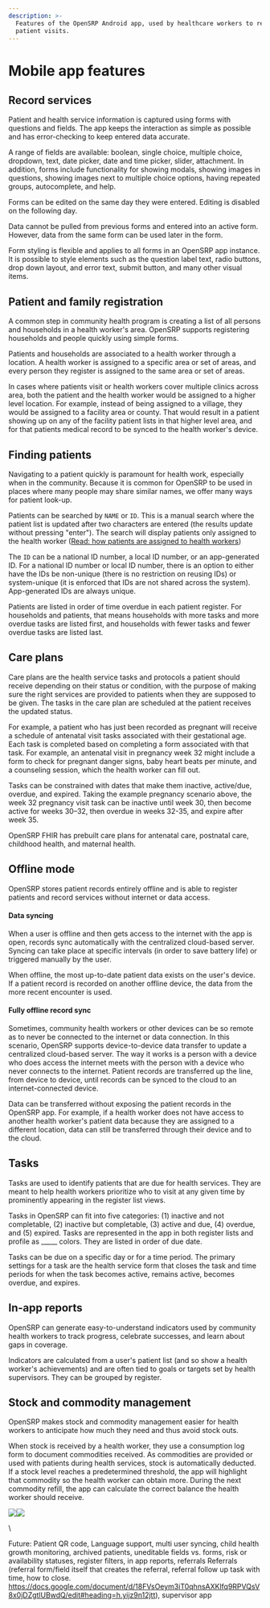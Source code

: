 ```yaml
---
description: >-
  Features of the OpenSRP Android app, used by healthcare workers to record
  patient visits.
---
```


# Mobile app features

## Record services

Patient and health service information is captured using forms with questions and fields. The app keeps the interaction as simple as possible and has error-checking to keep entered data accurate.

A range of fields are available: boolean, single choice, multiple choice, dropdown, text, date picker, date and time picker, slider, attachment. In addition, forms include functionality for showing modals, showing images in questions, showing images next to multiple choice options, having repeated groups, autocomplete, and help.

Forms can be edited on the same day they were entered. Editing is disabled on the following day.

Data cannot be pulled from previous forms and entered into an active form. However, data from the same form can be used later in the form.

Form styling is flexible and applies to all forms in an OpenSRP app instance. It is possible to style elements such as the question label text, radio buttons, drop down layout, and error text, submit button, and many other visual items.

## Patient and family registration&#x20;

A common step in community health program is creating a list of all persons and households in a health worker's area. OpenSRP supports registering households and people quickly using simple forms.

Patients and households are associated to a health worker through a location. A health worker is assigned to a specific area or set of areas, and every person they register is assigned to the same area or set of areas.

In cases where patients visit or health workers cover multiple clinics across area, both the patient and the health worker would be assigned to a higher level location. For example, instead of being assigned to a village, they would be assigned to a facility area or county. That would result in a patient showing up on any of the facility patient lists in that higher level area, and for that patients medical record to be synced to the health worker's device.

## Finding patients

Navigating to a patient quickly is paramount for health work, especially when in the community. Because it is common for OpenSRP to be used in places where many people may share similar names, we offer many ways for patient look-up.&#x20;

Patients can be searched by `NAME` or `ID`. This is a manual search where the patient list is updated after two characters are entered (the results update without pressing "enter"). The search will display patients only assigned to the health worker ([Read: how patients are assigned to health workers](mobile-app-features.md#patient-and-family-registration))

The `ID` can be a national ID number, a local ID number, or an app-generated ID. For a national ID number or local ID number, there is an option to either have the IDs be non-unique (there is no restriction on reusing IDs) or system-unique (it is enforced that IDs are not shared across the system). App-generated IDs are always unique.

Patients are listed in order of time overdue in each patient register. For households and patients, that means households with more tasks and more overdue tasks are listed first, and households with fewer tasks and fewer overdue tasks are listed last.

## Care plans

Care plans are the health service tasks and protocols a patient should receive depending on their status or condition, with the purpose of making sure the right services are provided to patients when they are supposed to be given. The tasks in the care plan are scheduled at the patient receives the updated status.&#x20;

For example, a patient who has just been recorded as pregnant will receive a schedule of antenatal visit tasks associated with their gestational age. Each task is completed based on completing a form associated with that task. For example, an antenatal visit in pregnancy week 32 might include a form to check for pregnant danger signs, baby heart beats per minute, and a counseling session, which the health worker can fill out.

Tasks can be constrained with dates that make them inactive, active/due, overdue, and expired. Taking the example pregnancy scenario above, the week 32 pregnancy visit task can be inactive until week 30, then become active for weeks 30–32, then overdue in weeks 32-35, and expire after week 35.

OpenSRP FHIR has prebuilt care plans for antenatal care, postnatal care, childhood health, and maternal health.&#x20;

## Offline mode

OpenSRP stores patient records entirely offline and is able to register patients and record services without internet or data access.

#### Data syncing

When a user is offline and then gets access to the internet with the app is open, records sync automatically with the centralized cloud-based server. Syncing can take place at specific intervals (in order to save battery life) or triggered manually by the user.

When offline, the most up-to-date patient data exists on the user's device. If a patient record is recorded on another offline device, the data from the more recent encounter is used.

#### Fully offline record sync

Sometimes, community health workers or other devices can be so remote as to never be connected to the internet or data connection. In this scenario, OpenSRP supports device-to-device data transfer to update a centralized cloud-based server. The way it works is a person with a device who does access the internet meets with the person with a device who never connects to the internet. Patient records are transferred up the line, from device to device, until records can be synced to the cloud to an internet-connected device.

Data can be transferred without exposing the patient records in the OpenSRP app. For example, if a health worker does not have access to another health worker's patient data because they are assigned to a different location, data can still be transferred through their device and to the cloud.

## Tasks

Tasks are used to identify patients that are due for health services. They are meant to help health workers prioritize who to visit at any given time by prominently appearing in the register list views.

Tasks in OpenSRP can fit into five categories: (1) inactive and not completable, (2) inactive but completable, (3) active and due, (4) overdue, and (5) expired. Tasks are represented in the app in both register lists and profile as \_\_\_\_\_ colors. They are listed in order of due date.

Tasks can be due on a specific day or for a time period. The primary settings for a task are the health service form that closes the task and time periods for when the task becomes active, remains active, becomes overdue, and expires.

## In-app reports

OpenSRP can generate easy-to-understand indicators used by community health workers to track progress, celebrate successes, and learn about gaps in coverage.&#x20;

Indicators are calculated from a user's patient list (and so show a health worker's achievements) and are often tied to goals or targets set by health supervisors. They can be grouped by register.

## Stock and commodity management

OpenSRP makes stock and commodity management easier for health workers to anticipate how much they need and thus avoid stock outs.&#x20;

When stock is received by a health worker, they use a consumption log form to document commodities received. As commodities are provided or used with patients during health services, stock is automatically deducted. If a stock level reaches a predetermined threshold, the app will highlight that commodity so the health worker can obtain more. During the next commodity refill, the app can calculate the correct balance the health worker should receive.

<img src="https://lh4.googleusercontent.com/AbBgpn93furrH3_pkbsWuC_do4Y0Z2o3e-LJlks9JaRxXX7UXuhU5ant84hfUYQ-eDHDPf03xLuKEUPWTYJ0-oO6cAufZRMkaXh3sSwoFDWsHqeW2aZRQr5GY9vSADaojRxI6JmsNcCZ8FEgGR_I-4AUqcwnszE6dEcUhZyCxxfA2d_IPeON-3tpSWTfVQ" alt="" data-size="original">![](https://lh6.googleusercontent.com/tGjGROn9P1Q\_3vAPBNwiokOte3\_cINEmSgvz8ZzJ502S3Ku30T22K5-skCcZeObN1dfx-qaUffKu\_Fo4d8aCQiiixspwNjAGchFfaLJId8r8EQ-nEAmFe19aVzQ8R0GcLR6cXjzaRVpmFT1N2l9HC2lCtIlBuzKEyfFPiw92NrIJtdfip3Gx\_3mYbkX0kA)![](https://lh4.googleusercontent.com/t2RGfSXtKATfjy\_jBM4\_2y9WWf0337sIGI80rPgtb0WMNibrBa8vY2NoBLzMWOLB4FhHxu2Ymq8CdkWm2PHZXLLp3Wh1pHklWil54tgyj6BK4VsMYOblKFx\_xprdXfXEvZeGcadh5Orkg6mbbYukfEUmfbNGKbZvmrHpC10fnia7rtO5m8A3NVZ\_SJ6FBg)

\


Future: Patient QR code, Language support, multi user syncing, child health growth monitoring, archived patients, uneditable fields vs. forms, risk or availability statuses, register filters, in app reports, referrals Referrals (referral form/field itself that creates the referral, referral follow up task with time, how to close. https://docs.google.com/document/d/18FVsOeym3iT0qhnsAXKlfq9RPVQsV8x0jDZgtlUBwdQ/edit#heading=h.yijz9n12jtt), supervisor app
